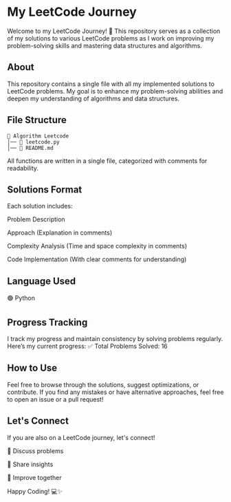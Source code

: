# My LeetCode Journey

Welcome to my LeetCode Journey! 🚀 This repository serves as a collection of my solutions to various LeetCode problems as I work on improving my problem-solving skills and mastering data structures and algorithms.

## About

This repository contains a single file with all my implemented solutions to LeetCode problems. My goal is to enhance my problem-solving abilities and deepen my understanding of algorithms and data structures.

## File Structure
```
📂 Algorithm Leetcode
│── 📜 leetcode.py
│── 📜 README.md
```

All functions are written in a single file, categorized with comments for readability.

## Solutions Format

Each solution includes:

Problem Description

Approach (Explanation in comments)

Complexity Analysis (Time and space complexity in comments)

Code Implementation (With clear comments for understanding)

## Language Used

🟢 Python

## Progress Tracking

I track my progress and maintain consistency by solving problems regularly. Here’s my current progress:
✅ Total Problems Solved: 16

## How to Use

Feel free to browse through the solutions, suggest optimizations, or contribute. If you find any mistakes or have alternative approaches, feel free to open an issue or a pull request!

## Let's Connect

If you are also on a LeetCode journey, let's connect!

💬 Discuss problems

🤝 Share insights

🚀 Improve together

Happy Coding! 💻✨
